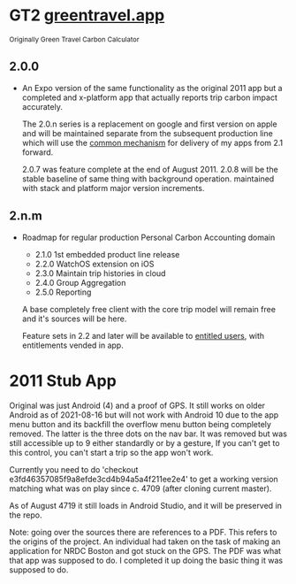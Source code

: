 # GT2 [greentravel.app](https://greentravel.app/doc)
<span style="font-size: 12px">Originally Green Travel Carbon Calculator</span>

## 2.0.0
   
- An Expo version of the same functionality as the original 2011 app but a completed and x-platform app
  that actually reports trip carbon impact accurately.

  The 2.0.n series is a replacement on google and first version on apple and will be maintained
  separate from the subsequent production line which will use the [common mechanism](https://sameboat.live/sb-app) 
  for delivery of my apps from 2.1 forward.

  2.0.7 was feature complete at the end of August 2011. 2.0.8 will be the stable baseline of same thing
  with background operation. maintained with stack and platform major version increments.

## 2.n.m

- Roadmap for regular production Personal Carbon Accounting domain

  - 2.1.0 1st embedded product line release
  - 2.2.0 WatchOS extension on iOS
  - 2.3.0 Maintain trip histories in cloud
  - 2.4.0 Group Aggregation 
  - 2.5.0 Reporting

  A base completely free client with the core trip model will remain free and it's sources will 
  be here.
 
  Feature sets in 2.2 and later will be available to [entitled users](https://eg.meansofproduction.biz/index.php/AKPERSON), with entitlements vended in app.
   

2011 Stub App
=============

  Original was just Android (4) and a proof of GPS. It still works on older Android as of 2021-08-16 but 
  will not work with Android 10 due to the app menu button and its backfill the overflow menu 
  button being completely removed. The latter is the three  dots on the nav bar. It was
  removed but was still accessible up to 9 either standardly or by a gesture, If you can't get to this
  control, you can't start a trip so the app won't work.
   
  Currently you need to do 'checkout e3fd46357085f9a8efde3cd4b94a5a4f211ee2e4' to get a working version
  matching what was on play since c. 4709 (after cloning current master).

  As of August 4719 it still loads in Android Studio, and it will be preserved in the repo.

  Note: going over the sources there are references to a PDF. This refers to the origins of the project.
  An individual had taken on the task of making an application for NRDC Boston and got stuck on the GPS.
  The PDF was what that app was supposed to do. I completed it up doing the basic thing it was supposed
  to do.
   
